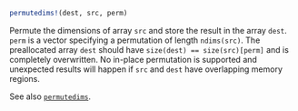 ```julia
permutedims!(dest, src, perm)
```

Permute the dimensions of array `src` and store the result in the array `dest`. `perm` is a vector specifying a permutation of length `ndims(src)`. The preallocated array `dest` should have `size(dest) == size(src)[perm]` and is completely overwritten. No in-place permutation is supported and unexpected results will happen if `src` and `dest` have overlapping memory regions.

See also [`permutedims`](@ref).
